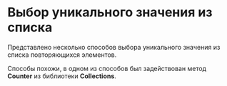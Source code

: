 # Выбор уникального значения из списка

Представлено несколько способов выбора уникального значения из списка повторяющихся элементов. 

Способы похожи, в 
одном из способов был задействован метод **Counter** из библиотеки **Collections**.
